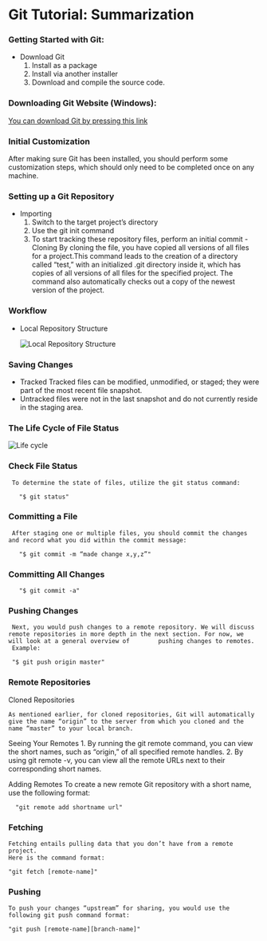 # Git Tutorial: Summarization
### Getting Started with Git:
- Download Git
  1. Install as a package
  2. Install via another installer
  3. Download and compile the source code.
### Downloading Git Website (Windows):

[You can download Git by pressing this link](http://git-scm.com/download/win)

### Initial Customization
  After making sure Git has been installed, you should perform some customization steps, which should only need to be completed once on any machine.
  
  
  
  ### Setting up a Git Repository
   - Importing
     1. Switch to the target project’s directory
     2. Use the git init command
     3. To start tracking these repository files, perform an initial commit
    - Cloning
     By cloning the file, you have copied all versions of all files for a project.This command leads to the creation of a directory called “test,” with an initialized .git              directory inside it, which has copies of all versions of all files for the specified project. The command also automatically checks out a copy of the newest version of the        project.
     
     
   ### Workflow
   - Local Repository Structure
   
     ![Local Repository Structure](https://image.slidesharecdn.com/gitbranchstregagycasestudywoogenius-140314152231-phpapp01/95/git-branch-stregagy-case-study-2-638.jpg?cb=1413975847)


### Saving Changes
   - Tracked 
     Tracked files can be modified, unmodified, or staged; they were part of the most recent file snapshot.
   - Untracked 
     files were not in the last snapshot and do not currently reside in the staging area.


### The Life Cycle of File Status

   ![Life cycle](https://files.speakerdeck.com/presentations/238e9010b7930131988a16de6c2ebfa3/slide_11.jpg)
   
 ### Check File Status
     To determine the state of files, utilize the git status command:
     
       "$ git status"
       
 ### Committing a File
     After staging one or multiple files, you should commit the changes and record what you did within the commit message:
     
       "$ git commit -m “made change x,y,z”"
 ### Committing All Changes
 
       "$ git commit -a"
 ### Pushing Changes
     Next, you would push changes to a remote repository. We will discuss remote repositories in more depth in the next section. For now, we will look at a general overview of        pushing changes to remotes.
     Example:
     
     "$ git push origin master"
     
     
 ### Remote Repositories
   Cloned Repositories
   
    As mentioned earlier, for cloned repositories, Git will automatically give the name “origin” to the server from which you cloned and the name “master” to your local branch.
  
  Seeing Your Remotes
    1. By running the git remote command, you can view the short names, such as “origin,” of all specified remote handles. 
    2. By using git remote -v, you can view all the remote URLs next to their corresponding short names.
  
  Adding Remotes
      To create a new remote Git repository with a short name, use the following format:
    
      "git remote add shortname url"
      
 ### Fetching
    Fetching entails pulling data that you don’t have from a remote project.
    Here is the command format:
  
    "git fetch [remote-name]"
  
  ### Pushing
    To push your changes “upstream” for sharing, you would use the following git push command format:

    "git push [remote-name][branch-name]"


  
